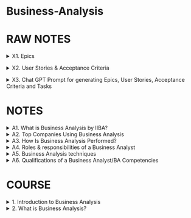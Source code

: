 # Business-Analysis

# RAW NOTES

<details>
<summary>X1. Epics </summary>

# Epic - Counsellor Onboarding

### Description

As a counsellor i want to be able to onboard on the e-counselling web app so that i can have access to the system.

![image](https://github.com/omeatai/Business-Analysis/assets/32337103/832bcd8b-082f-4d89-a378-4a09060c499c)

<img width="1534" alt="image" src="https://github.com/omeatai/Business-Analysis/assets/32337103/33dfd961-b282-4183-8d37-3f7ca3e2f64c">
<img width="1534" alt="image" src="https://github.com/omeatai/Business-Analysis/assets/32337103/c2b979f0-6d9b-4c57-8b1b-9e884de15763">
<img width="1534" alt="image" src="https://github.com/omeatai/Business-Analysis/assets/32337103/f1373f96-f137-4fde-b31b-009272abcbee">


#END</details>
<details>
<summary>X2. User Stories & Acceptance Criteria </summary>

# User Stories & Acceptance Criteria

### Why do we need this?

- We need to be able to provide users with an interface in the app to sign-in securely by entering their login credentials so that they can be verified and allowed access.

### Job Story

- As a user
- I want to be able to provide my email and password
- So that i can sign-in to have access to the application

### Preconditions

- User must have a valid email address
- User is on the login page of the application

### User Flow

- User opens app and is shown login page if not logged in
- User enters email address
- User enters password
- User clicks on [sign-in] button

### Post conditions

- User credentials are verified.
- If credentials are valid, User is granted access to application’s features.

### Acceptance Criteria

#### On successful Login, existing Users will be granted access to the app. 

- GIVEN that User is existing
- AND Login Page is loaded
- WHEN mandatory fields are correctly populated with credentials
- AND the User clicks on the "Sign-in" button
- THEN the User is verified 
- AND granted access to the application

#### All mandatory fields must be populated correctly to successfully login.

- GIVEN that User is existing
- AND Login Page is loaded
- WHEN mandatory fields are NOT correctly populated with credentials
- AND the User clicks on the "Sign-in" button
- THEN the User's verification will fail 
- AND redirected back to the Login page
- AND an Error message is displayed to confirm failed attempt

#### New users cannot login because verification will fail and will receive an error message on attempt. 

- GIVEN that User is new
- AND Login Page is loaded
- WHEN mandatory fields are correctly populated with credentials
- AND the User clicks on the "Sign-in" button
- THEN the User's verification will fail
- AND redirected back to the Login page
- AND an Error message is displayed to confirm failed attempt  

#### Happy Path

- Must ensure that the email address follows the format of hello@yourmail.com
  
- Must ensure that the password satisfies the following conditions

```txt
- minimum of 6 characters
- maximum of 12 characters
- must be alphanumeric
- must have at least one uppercase
- must have at least one lowercase
- must have at least one number
- must be hidden on the password field with asterisk*
```

- Must ensure that the login page loads in less than one second.

- Must ensure that when the user clicks on the Sign-in button,  that the user’s credentials are immediately sent to the backend for verification when credentials are correctly entered.

#### Unhappy Path

- Must ensure that if the User enters an incorrect email format

```txt
- The error message should say: ‘You have entered a wrong email format. Please ensure your format is hello@yourmail.com’ 
- The error message should appear below the email address in red font colour.
```

- Must ensure that if the User enters the wrong email or password

```txt
- The error message should say: ‘Your email or password is incorrect. Try again!’
- The error message should appear above the email address in red font colour.
```

- Must ensure that “Forgot Password” link option is provided to reset password if user has forgotten the password.

- Account should be locked after 5 failed login attempts.

<img width="960" alt="image" src="https://github.com/omeatai/Business-Analysis/assets/32337103/5f9e75dc-24e5-45ca-a1d8-6feb40828476">
<img width="960" alt="image" src="https://github.com/omeatai/Business-Analysis/assets/32337103/dea804a4-f03c-4341-8920-c88d3f1267aa">
<img width="960" alt="image" src="https://github.com/omeatai/Business-Analysis/assets/32337103/9cacb6c7-2cdc-4828-94fc-2af68951b466">
<img width="960" alt="image" src="https://github.com/omeatai/Business-Analysis/assets/32337103/ad981223-b26e-464b-817a-2b5976253258">
<img width="960" alt="image" src="https://github.com/omeatai/Business-Analysis/assets/32337103/e81b5d63-72fc-4508-adfc-97fdbbcd31f2">
<img width="960" alt="image" src="https://github.com/omeatai/Business-Analysis/assets/32337103/fc21249c-0f95-4da4-a4d2-fe4d0c5d8f00">
<img width="960" alt="image" src="https://github.com/omeatai/Business-Analysis/assets/32337103/9f640d25-d5c9-4eb8-b934-bb3b1eea51a7">
<img width="960" alt="image" src="https://github.com/omeatai/Business-Analysis/assets/32337103/0519441a-0ee7-4f5c-aaf3-9f2b6cbd1285">
<img width="960" alt="image" src="https://github.com/omeatai/Business-Analysis/assets/32337103/2ac8423c-fb15-48bb-983b-f5068091874b">
<img width="960" alt="image" src="https://github.com/omeatai/Business-Analysis/assets/32337103/3acdcc51-2af2-4d7d-a8df-24ae3f860fa2">

<img width="1534" alt="image" src="https://github.com/omeatai/Business-Analysis/assets/32337103/95c7a92c-3e61-4e57-9fcd-70140afcecf8">
<img width="1490" alt="image" src="https://github.com/omeatai/Business-Analysis/assets/32337103/b59d2070-b794-4ca0-b843-566c10fdbbe5">
<img width="1534" alt="image" src="https://github.com/omeatai/Business-Analysis/assets/32337103/69c1db3d-a4ac-4b69-826c-aa6fdb08cdcb">
<img width="1490" alt="image" src="https://github.com/omeatai/Business-Analysis/assets/32337103/0cc7f1b4-3507-4300-a9e1-2941ab396d59">
<img width="1490" alt="image" src="https://github.com/omeatai/Business-Analysis/assets/32337103/bb00a818-8dec-49d4-9889-2fb140c8bb20">
<img width="1490" alt="image" src="https://github.com/omeatai/Business-Analysis/assets/32337103/8aeb14c8-a861-4a9d-8ee3-272e88a40379">

#END</details>
<details>
<summary>X3. Chat GPT Prompt for generating Epics, User Stories, Acceptance Criteria and Tasks </summary>

```txt
Act as world class product owner, generate epics, user stories, acceptance criteria, and tasks for the following software feature:

the feature is create secure login for registered customers on our banking app.
```

#END</details>

# NOTES

<details>
<summary>A1. What is Business Analysis by IIBA? </summary>

## What is Business Analysis by IIBA?

### "The practice of enabling change in an enterprise by defining needs and recommending solutions that deliver value to the stakeholders"

- Understand the structure and dynamics of the company
- Technique of understanding business needs
- Solutions often revolve near to systems development, process improvement, strategic planning, and policy advancement
- Generating effective solutions
- Providing the required documentation 
- Assigning sufficient resources
- Achieving greater efficiency

### Business analysis is the practice of enabling change in an enterprise by defining needs and recommending solutions that deliver value to stakeholders.
### Business analysis enables an enterprise to articulate needs and the rationale for change, and to design and describe solutions that can deliver value.  - IIBA BABOK Guide v3
### Business analysis helps to bridge the gap between existing processes and growth. It is critical to learn to understand and refine a problem in order to determine and implement a solution.

# Importance of Business Analysis

The Benefits of Business Analysis:

- Analyze the business requirements
- Frame the proper planning
- Has particular pattern of documents
- Create adequate documentations
- Identify and develop various actions
- Improve the company standards

A Business Analyst involves himself (herself) in the implementation phase and also identifies various ways to reach the estimated goals. 
He/she plays an instrumental role throughout the project lifecycle and thereby increases the demand for business analysts in every organization.

# #END</details>

<details>
<summary>A2. Top Companies Using Business Analysis </summary>

# Top Companies Using Business Analysis

1. Accenture 
2. Cognizant
3. Deloitte
4. TATA CONSULTANCY SERVICES
5. KFORCE 
6. AMERICAN EXPRESS
7. Google 
8. DELL
9. amazon 
10. Flipkart

- System analysts mainly focus on creating and implementing specific systems with a more technical approach to the work.
- Data analysts help companies by analyzing data and using that data to perform proper actions to present value to the business stakeholders.
- Business analytics is usually dependent on data and reporting. It involves skills, technologies, past performance investigation, and information search.

# #END</details>

<details>
<summary>A3. How Is Business Analysis Performed? </summary>

# How Is Business Analysis Performed?

Business analysis is divided into multiple steps, with each phase having specific tasks to perform, principles to follow, and documents to produce.

1. Information Gathering
2. Discover Business Objectives
3. Define Scope
4. Business Analysis Plan
5. Define Detailed Requirements
6. Implementation
7. Access The Value Created by The Project

## Information Gathering 

This is the initial step where you lay the groundwork for your project.

Key Responsibilities:

- Clarifying your role as a business analyst 
- Identifying the primary stakeholders
- Understanding the history of your project
- Understanding the current systems and business processes

## Discover Business Objectives

In this particular step, the objectives and goals of the project are defined.

Key Responsibilities:

- Finding out the "why" behind the project.
- Finding out the expectations of your primary stakeholders.
- Making sure that the business objectives are clear and attainable.
- Solving the conflicting expectations so that everyone is on the same page.

## Define Scope

In this step, you need to define a clear, concise, and complete statement of scope.

Key Responsibilities:

- Verifying and confirming the business objectives to make sure that the organization is still investing in them
- Developing multiple strategies to figure out the suitable technology, shortlisting the options.
- Define the business process changes that are needed to implement the solution
- Drafting and reviewing scope statement

## Business Analysis Plan

Planning is necessary to make any project successful. Business analysts and the project owner can devise a proper plan to deliver the appropriate requirements. In the further stages of the project a business analysis plan will answer many questions for you and your project team. It will bring clarity to the business analysis process and help you define the detailed requirements for a project.

Key Responsibilities:

- Identifying the most appropriate types of business analysis deliverables
- Set up deadlines for completing these defined deliverables
- Check business analysis deliverables
- Complete the deliverables

## Define Detailed Requirements

After the planning process is done the requirements are defined. Make sure that requirements are clear, concise, concrete, complete and consistent.

Key Responsibilities:

- Gathering the information needed
- Analyzing the discovered requirements and creating a first draft that contains the one or more business analysis deliverables in detail 
- Outlining and validating each deliverable with appropriate technology
- Reviewing and validating deliverables

## Implementation

Implementing the solution is a crucial point. This step should proceed according to the way it was planned otherwise the project may get delayed. As an analyst you need to help the technical team in any way possible. 

Key Responsibilities:

- Analyzing the solution design to ensure it can fulfill all of the requirements stated by stakeholders
- Documenting the project so it will be useful for the technology design and implementation process
- Liaison between the business users and technical team. The Business analysts must answer every question and resolve the issues that may occur during the technical design implementation or testing phases 
- Assisting the team to accept the changes that might come up after all the steps are completed including the implementation part

## Access The Value Created by The Project

The last step is to check if the result obtained matches what you had expected. 

Key Responsibilities:

- Evaluating the progress against the business objectives
- Proposing follow-up plans
- Accessing the user engagement using various tools and techniques
- Delivering the results to the stakeholders

# #END</details>

<details>
<summary>A4. Roles & responsibilities of a Business Analyst</summary>

# Roles & responsibilities of a Business Analyst

## Roles of a Business Analyst

1. Multi-tasking
2. Reach the goal of the organization
3. Communicate with stakeholders
4. Determining a suitable way to improve the business processes
5. Implement new features
6. Identifying the ways to make the analysis easier

## Responsibilities of a Business Analyst

1. Understanding goals and problems
2. Meeting the organization's requirements
3. Analyzation
4. Communication
5. Implementation

## Knowledge areas of Business Analysis

- Business Analysis Planning and Monitoring 
- Elicitation and collaboration
- Enterprise Analysis
- Requirements Analysis 
- Solution Assessment and Validation 
- Requirements Management and Communication

# #END</details>

<details>
<summary>A5. Business Analysis techniques</summary>

# Business Analysis techniques

## MOST - Mission, Objectives, Strategies, and Tactics

- Analyzes the internal structures of what an organization aims to accomplish, and how to formulate the specific solutions.

## PESTLE Analysis - Political, Economic, Sociological, Technological, Legal and Environmental 

- Evaluates external factors that would impact business and determine how to address these factors if found.

## SWOT Analysis - Strengths, Weaknesses, Opportunities, Threats

- Involves structuring and categorizing processes into opportunities and threats.

## MOSCOW Analysis - Must or Should, Could or Would

- Allows for prioritizing requirements by presenting a framework in which each condition can be evaluated relative to others.

## CATWOE - Customers, Actors, Transformation Process, World View, Owner, and Environmental Constraints

- Helps business analysts understand different stakeholders' perspectives

# #END</details>

<details>
<summary>A6. Qualifications of a Business Analyst/BA Competencies</summary>

# Qualifications of a Business Analyst/BA Competencies

These include the following:

1. Analytical thinking - ﻿﻿Ability to Think critically and analytically.
2. Behavioral characteristics - Ethics, Trustworthiness, Time Management.
3. Business knowledge - Business Acumen, Industry Knowledge.
4. Communication - Strong interpersonal and communication skills
5. Interaction - ﻿﻿Observation skills, Attention to detail
6. Tools and technology - Office Suite Knowledge

###

1. Analytical thinking

![image](https://github.com/omeatai/src-Business-Analysis/assets/32337103/1042dac2-744f-46dd-8181-4ed6f85b405b)

2. Behavioral characteristics

![image](https://github.com/omeatai/src-Business-Analysis/assets/32337103/e4effd89-2cdc-468f-89ae-0940e38ba6da)

3. Business knowledge

![image](https://github.com/omeatai/src-Business-Analysis/assets/32337103/74b6516d-dec9-417d-ae72-1516ab366643)

4. Communication

![image](https://github.com/omeatai/src-Business-Analysis/assets/32337103/4a1bd86e-5d81-490c-abbb-acc125b0b754)

5. Interaction

![image](https://github.com/omeatai/src-Business-Analysis/assets/32337103/9ea73a6a-62b4-4ffc-a71c-e71e81c1f8a9)

6. Tools and technology

![image](https://github.com/omeatai/src-Business-Analysis/assets/32337103/f11946f3-39fd-4dc3-8319-542e2ca3e26b)

# #END</details>
        

# COURSE

<details>
<summary>1. Introduction to Business Analysis </summary>

# Introduction to Business Analysis

## Who are Business Analysts?

- Business Analysts were also called System Analysts.
- Business Analysts analyze Business Systems to enable change in an enterprise, by defining needs and recommending solutions that deliver value to stakeholders.
- Business Analysts gather requirements with respect to any changes to be made to Internal or External Business Systems.

## Types of Business Systems:

1. Internal System - These are systems used by employees or staff of the organisation. eg. Salesforce, POS Systems.
2. External System - These are systems used by the customers. eg. Self-Checkout Machines, A Company Website.

![image](https://github.com/omeatai/src-Business-Analysis/assets/32337103/9237b3f4-da26-4443-a2bf-cc4d042ceb15)

## Types of Business System Changes:

1. New System - This is creating a stand-alone system or new product.
2. System Enhancement - This is adding more features or changes to an existing System.
3. System Re-engineering - This is completely upgrading the system to a new platform to replace the old system. Reverse Engineering can be used to capture requirements.

# #END</details>

<details>
<summary>2. What is Business Analysis? </summary>

# What is Business Analysis?


# #END</details>
